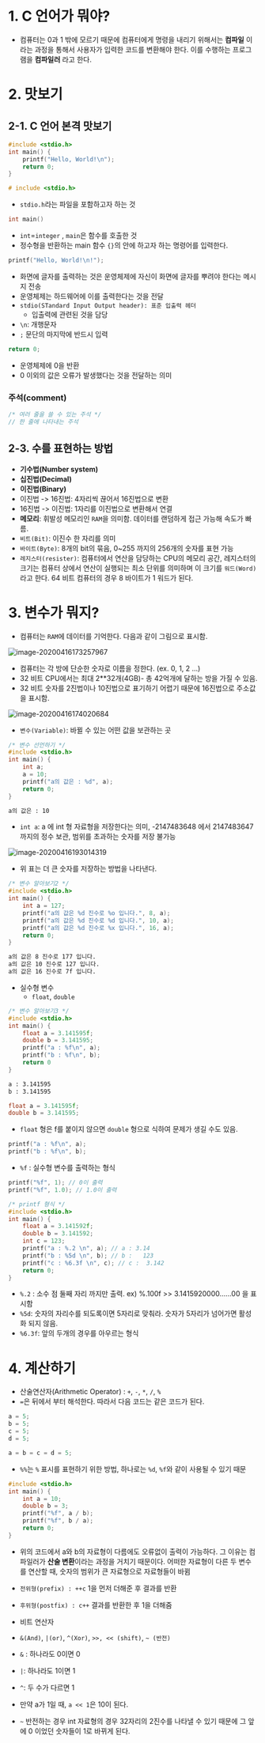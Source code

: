 # 1. C 언어가 뭐야?

* 컴퓨터는 0과 1 밖에 모르기 때문에 컴퓨터에게 명령을 내리기 위해서는 **컴파일** 이라는 과정을 통해서 사용자가 입력한 코드를 변환해야 한다. 이를 수행하는 프로그램을 **컴파일러** 라고 한다.



# 2. 맛보기

## 2-1. C 언어 본격 맛보기

```c
#include <stdio.h>
int main() {
    printf("Hello, World!\n");
    return 0;
}
```

```c
# include <stdio.h>
```

* `stdio.h`라는 파일을 포함하고자 하는 것

```c
int main()
```

* `int`=`integer` , `main`은 함수를 호출한 것
* 정수형을 반환하는 main 함수 `{}`의 안에 하고자 하는 명령어를 입력한다.

```c
printf("Hello, World!\n!");
```

* 화면에 글자를 출력하는 것은 운영체제에 자신이 화면에 글자를 뿌려야 한다는 메시지 전송
* 운영체제는 하드웨어에 이를 출력한다는 것을 전달
* `stdio(STandard Input Output header): 표준 입출력 헤더` 
  * 입출력에 관련된 것을 담당
* `\n`: 개행문자
* `;`  문단의 마지막에 반드시 입력

```c
return 0;
```

* 운영체제에 0을 반환
* 0 이외의 값은 오류가 발생했다는 것을 전달하는 의미

### 주석(comment)

```c
/* 여러 줄을 쓸 수 있는 주석 */
// 한 줄에 나타내는 주석
```



## 2-3. 수를 표현하는 방법

* **기수법(Number system)**
* **십진법(Decimal)**
* **이진법(Binary)**
* 이진법 -> 16진법: 4자리씩 끊어서 16진법으로 변환
* 16진법 -> 이진법: 1자리를 이진법으로 변환해서 연결
* **메모리**: 휘발성 메모리인  `RAM`을 의미함. 데이터를 랜덤하게 접근 가능해 속도가 빠름.
* `비트(Bit)`: 이진수 한 자리를 의미
* `바이트(Byte)`: 8개의 bit의 묶음, 0~255 까지의 256개의 숫자를 표현 가능
* `레지스터(resister)`: 컴퓨터에서 연산을 담당하는 CPU의 메모리 공간, 레지스터의 크기는 컴퓨터 상에서 연산이 실행되는 최소 단위를 의미하며 이 크기를 `워드(Word)`라고 한다. 64 비트 컴퓨터의 경우 8 바이트가 1 워드가 된다.



# 3. 변수가 뭐지?

* 컴퓨터는 `RAM`에 데이터를 기억한다. 다음과 같이 그림으로 표시함.

![image-20200416173257967](images/image-20200416173257967.png)

* 컴퓨터는 각 방에 단순한 숫자로 이름을 정한다. (ex. 0, 1, 2 ...)
* 32 비트 CPU에서는 최대 2**32개(4GB)- 총 42억개에  달하는 방을 가질 수 있음.
* 32 비트 숫자를 2진법이나 10진법으로 표기하기 어렵기 때문에 16진법으로 주소값을 표시함.

![image-20200416174020684](images/image-20200416174020684.png)

* `변수(Variable)`: 바뀔 수 있는 어떤 값을 보관하는 곳

```c
/* 변수 선언하기 */
#include <stdio.h>
int main() {
    int a;
    a = 10;
    printf("a의 값은 : %d", a);
    return 0;
}
```

```bash
a의 값은 : 10
```

* `int a`:  a 에 int 형 자료형을 저장한다는 의미, -2147483648 에서 2147483647 까지의 정수 보관, 범위를 초과하는 숫자를 저장 불가능

![image-20200416193014319](images/image-20200416193014319.png)

* 위 표는 더 큰 숫자를 저장하는 방법을 나타낸다.

```c
/* 변수 알아보기2 */
#include <stdio.h>
int main() {
    int a = 127;
    printf("a의 값은 %d 진수로 %o 입니다.", 8, a);
    printf("a의 값은 %d 진수로 %d 입니다.", 10, a);
    printf("a의 값은 %d 진수로 %x 입니다.", 16, a);
    return 0;
}
```

``` bash
a의 값은 8 진수로 177 입니다.
a의 값은 10 진수로 127 입니다.
a의 값은 16 진수로 7f 입니다.
```

* 실수형 변수
  * `float`, `double`

```c
/* 변수 알아보기3 */
#include <stdio.h>
int main() {
    float a = 3.141595f;
    double b = 3.141595;
    printf("a : %f\n", a);
    printf("b : %f\n", b);
    return 0
}
```

```bash
a : 3.141595
b : 3.141595
```

```c
float a = 3.141595f;
double b = 3.141595;
```

* `float` 형은 f를 붙이지 않으면 `double`  형으로 식하여 문제가 생길 수도 있음.

```c
printf("a : %f\n", a);
printf("b : %f\n", b);
```

* `%f` : 실수형 변수를 출력하는 형식

```c
printf("%f", 1); // 0이 출력
printf("%f", 1.0); // 1.0이 출력    
```

```c
/* printf 형식 */
#include <stdio.h>
int main() {
    float a = 3.141592f;
    double b = 3.141592;
    int c = 123;
    printf("a : %.2 \n", a); // a : 3.14
    printf("b : %5d \n", b); // b :   123
    printf("c : %6.3f \n", c); // c :  3.142
    return 0;
}
```

* `%.2` : 소수 점 둘째 자리 까지만 출력. ex) %.100f >> 3.1415920000......00 을 표시함
* `%5d`: 숫자의 자리수를 되도록이면 5자리로 맞춰라. 숫자가 5자리가 넘어가면 활성화 되지 않음.
* `%6.3f`: 앞의 두개의 경우를 아우르는 형식



# 4. 계산하기

* 산술연산자(Arithmetic Operator) : `+`, `-`, `*`, `/`, `%`
* `=`은 뒤에서 부터 해석한다. 따라서 다음 코드는 같은 코드가 된다.

```c
a = 5;
b = 5;
c = 5;
d = 5;
```

```c
a = b = c = d = 5;
```

* `%%`는 `%` 표시를 표현하기 위한 방법, 하나로는 `%d`, `%f`와 같이 사용될 수 있기 때문

```c
#include <stdio.h>
int main() {
    int a = 10;
    double b = 3;
    printf("%f", a / b);
    printf("%f", b / a);
    return 0;
} 
```

* 위의 코드에서 a와 b의 자료형이 다름에도 오류없이 출력이 가능하다. 그 이유는 컴파일러가 **산술 변환**이라는 과정을 거치기 때문이다. 어떠한 자료형이 다른 두 변수를 연산할 때, 숫자의 범위가 큰 자료형으로 자료형들이 바뀜

* `전위형(prefix) : ++c` 1을 먼저 더해준 후 결과를 반환
* `후위형(postfix) : c++` 결과를 반환한 후 1을 더해줌



* 비트 연산자
* `&(And)`, `|(or)`, `^(Xor)`, `>>, << (shift)`, `~ (반전)`
* `&` : 하나라도 0이면 0
* `|`: 하나라도 1이면 1
* `^`: 두 수가 다르면 1
* 만약 a가 1일 때, `a << 1`은 10이 된다.
* `~` 반전하는 경우 int 자료형의 경우 32자리의 2진수를 나타낼 수 있기 때문에 그 앞에 0 이었던 숫자들이 1로 바뀌게 된다.

